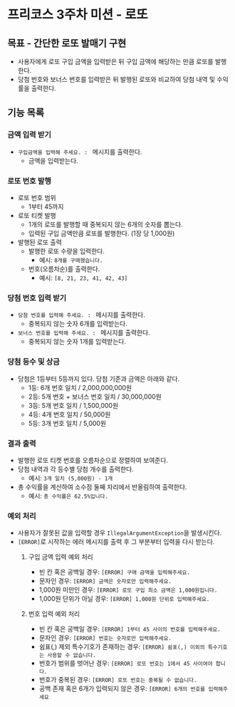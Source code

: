 # 프리코스 3주차 미션 - 로또

## 목표 - 간단한 로또 발매기 구현
- 사용자에게 로또 구입 금액을 입력받은 뒤 구입 금액에 해당하는 만큼 로또를 발행한다.
- 당첨 번호와 보너스 번호를 입력받은 뒤 발행된 로또와 비교하여 당첨 내역 및 수익률을 출력한다.

## 기능 목록

### 금액 입력 받기
- `구입금액을 입력해 주세요. : ` 메시지를 출력한다.
  - 금액을 입력받는다.

### 로또 번호 발행
- 로또 번호 범위
  - 1부터 45까지
- 로또 티켓 발행
  - 1개의 로또를 발행할 때 중복되지 않는 6개의 숫자를 뽑는다.
  - 입력된 구입 금액만큼 로또를 발행한다. (1장 당 1,000원)
- 발행된 로또 출력
  - 발행한 로또 수량을 입력한다.
    - 예시: `8개를 구매했습니다.`
  - 번호(오름차순)를 출력한다.
    - 예시: `[8, 21, 23, 41, 42, 43] `
  
### 당첨 번호 입력 받기
- `당첨 번호를 입력해 주세요. : ` 메시지를 출력한다.
  - 중복되지 않는 숫자 6개를 입력받는다.
- `보너스 번호를 입력해 주세요. : ` 메시지를 출력한다.
  - 중복되지 않는 숫자 1개를 입력받는다.

### 당첨 등수 및 상금
- 당첨은 1등부터 5등까지 있다. 당첨 기준과 금액은 아래와 같다.
  - 1등: 6개 번호 일치 / 2,000,000,000원
  - 2등: 5개 번호 + 보너스 번호 일치 / 30,000,000원
  - 3등: 5개 번호 일치 / 1,500,000원
  - 4등: 4개 번호 일치 / 50,000원
  - 5등: 3개 번호 일치 / 5,000원

### 결과 출력
- 발행한 로또 티켓 번호를 오름차순으로 정렬하여 보여준다.
- 당첨 내역과 각 등수별 당첨 개수를 출력한다.
  - 예시: `3개 일치 (5,000원) - 1개`
- 총 수익률을 계산하여 소수점 둘째 자리에서 반올림하여 출력한다.
  - 예시: `총 수익률은 62.5%입니다.`

### 예외 처리
- 사용자가 잘못된 값을 입력할 경우 `IllegalArgumentException`을 발생시킨다.
- `[ERROR]`로 시작하는 에러 메시지를 출력 후 그 부분부터 입력을 다시 받는다.
  1. 구입 금액 입력 예외 처리
     - 빈 칸 혹은 공백일 경우: `[ERROR] 구매 금액을 입력해주세요.`
     - 문자인 경우: `[ERROR] 금액은 숫자로만 입력해주세요.`
     - 1,000원 미만인 경우: `[ERROR] 로또 구입 최소 금액은 1,000원입니다.`
     - 1,000원 단위가 아닐 경우: `[ERROR] 1,000원 단위로 입력해주세요.` 
     
  2. 번호 입력 예외 처리
     - 빈 칸 혹은 공백일 경우: `[ERROR] 1부터 45 사이의 번호를 입력해주세요.` 
     - 문자인 경우: `[ERROR] 번호는 숫자로만 입력해주세요.`
     - 쉼표(,) 제외 특수기호가 존재하는 경우: `[ERROR] 쉼표(,) 이외의 특수기호는 사용할 수 없습니다.`
     - 번호가 범위를 벗어난 경우: `[ERROR] 로또 번호는 1에서 45 사이여야 합니다.`
     - 번호가 중복된 경우: `[ERROR] 로또 번호는 중복될 수 없습니다.`
     - 공백 존재 혹은 6개가 입력되지 않은 경우: `[ERROR] 6개의 번호를 입력해주세요`